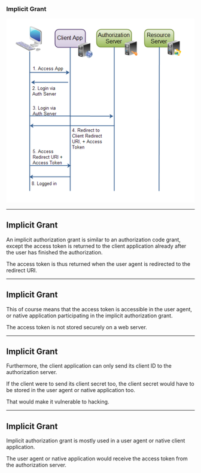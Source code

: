 ### Implicit Grant

![](/images/implicit.png)

---

## Implicit Grant

An implicit authorization grant is similar to an authorization code grant, except the access token is returned to the client application already after the user has finished the authorization.

The access token is thus returned when the user agent is redirected to the redirect URI.

---

## Implicit Grant

This of course means that the access token is accessible in the user agent, or native application participating in the implicit authorization grant.

The access token is not stored securely on a web server.

---

## Implicit Grant

Furthermore, the client application can only send its client ID to the authorization server.

If the client were to send its client secret too, the client secret would have to be stored in the user agent or native application too.

That would make it vulnerable to hacking.

---

## Implicit Grant

Implicit authorization grant is mostly used in a user agent or native client application.

The user agent or native application would receive the access token from the authorization server.
